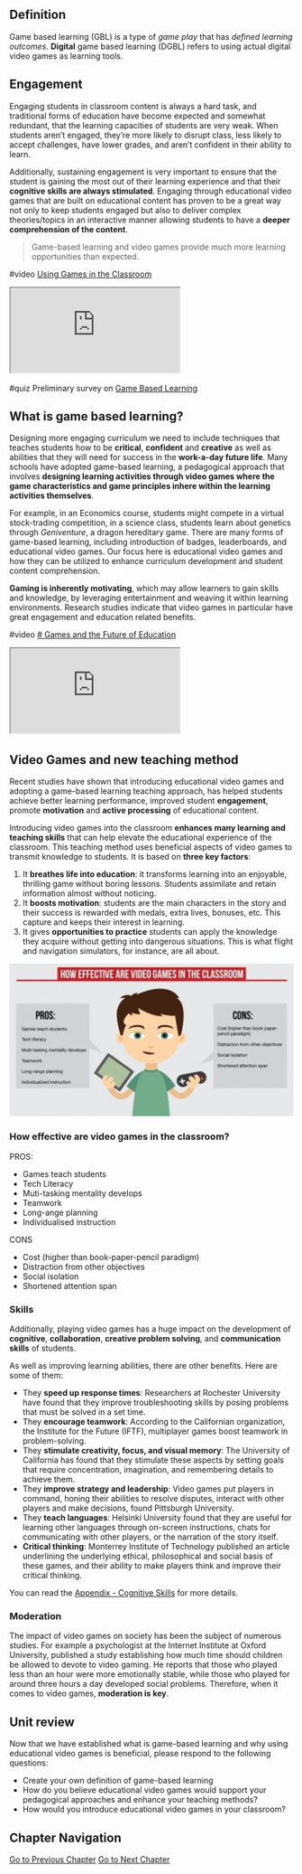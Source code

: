 

## Definition

Game based learning (GBL) is a type of _game play_ that has _defined learning outcomes_. 
**Digital** game based learning (DGBL) refers to using actual digital video games as learning tools.

## Engagement
Engaging students in classroom content is always a hard task, and traditional forms of education have become expected and somewhat redundant, that the learning capacities of students are very weak. When students aren’t engaged, they’re more likely to disrupt class, less likely to accept challenges, have lower grades, and aren’t confident in their ability to learn.

Additionally, sustaining engagement is very important to ensure that the student is gaining the most out of their learning experience and that their **cognitive skills are always stimulated**. Engaging through educational video games that are built on educational content has proven to be a great way not only to keep students engaged but also to deliver complex theories/topics in an interactive manner allowing students to have a **deeper comprehension of the content**.

> Game-based learning and video games provide much more learning opportunities than expected.


#video [Using Games in the Classroom](https://youtu.be/o6IELVV2xLQ)

<iframe src="https://www.youtube.com/embed/o6IELVV2xLQ"></iframe>

#quiz Preliminary survey on [Game Based Learning](1000%20quiz_GBL.md)

## What is game based learning?

Designing more engaging curriculum we need to include techniques that teaches students how to be **critical**, **confident** and **creative** as well as abilities that they will need for success in the **work-a-day future life**. Many schools have adopted game-based learning, a pedagogical approach that involves **designing learning activities through video games where the game characteristics and game principles inhere within the learning activities themselves**.

For example, in an Economics course, students might compete in a virtual stock-trading competition, in a science class, students learn about genetics through *Geniventure*, a dragon hereditary game. There are many forms of game-based learning, including introduction of badges, leaderboards, and educational video games. Our focus here is educational video games and how they can be utilized to enhance curriculum development and student content comprehension.

**Gaming is inherently motivating**, which may allow learners to gain skills and knowledge, by leveraging entertainment and weaving it within learning environments. Research studies indicate that video games in particular have great engagement and education related benefits. 

#video [# Games and the Future of Education](https://www.youtube.com/watch?v=BiK2MPeg8k4)

<iframe src="https://www.youtube.com/embed/BiK2MPeg8k4"></iframe>


## Video Games and new teaching method

Recent studies have shown that introducing educational video games and adopting a game-based learning teaching approach, has helped students achieve better learning performance, improved student **engagement**, promote **motivation** and **active processing** of educational content.

Introducing video games into the classroom **enhances many learning and teaching skills** that can help elevate the educational experience of the classroom. This teaching method uses beneficial aspects of video games to transmit knowledge to students. It is based on **three key factors**:

1. It **breathes life into education**: it transforms learning into an enjoyable, thrilling game without boring lessons. Students assimilate and retain information almost without noticing.
2. It **boosts motivation**: students are the main characters in the story and their success is rewarded with medals, extra lives, bonuses, etc. This capture and keeps their interest in learning.
3. It gives **opportunities to practice** students can apply the knowledge they acquire without getting into dangerous situations. This is what flight and navigation simulators, for instance, are all about.

![](_img/vg_pro-cons.webp)

### How effective are video games in the classroom?
PROS:
- Games teach students
- Tech Literacy
- Muti-tasking mentality develops
- Teamwork
- Long-ange planning
- Individualised instruction

CONS
- Cost (higher than book-paper-pencil paradigm)
- Distraction from other objectives
- Social isolation
- Shortened attention span

### Skills

Additionally, playing video games has a huge impact on the development of **cognitive**, **collaboration**, **creative problem solving**, and **communication skills** of students. 

As well as improving learning abilities, there are other benefits. Here are some of them:

- They **speed up response times**: Researchers at Rochester University have found that they improve troubleshooting skills by posing problems that must be solved in a set time.
- They **encourage teamwork**: According to the Californian organization, the Institute for the Future (IFTF), multiplayer games boost teamwork in problem-solving.
- They **stimulate creativity, focus, and visual memory**: The University of California has found that they stimulate these aspects by setting goals that require concentration, imagination, and remembering details to achieve them.
- They **improve strategy and leadership**: Video games put players in command, honing their abilities to resolve disputes, interact with other players and make decisions, found Pittsburgh University.
- They **teach languages**: Helsinki University found that they are useful for learning other languages through on-screen instructions, chats for communicating with other players, or the narration of the story itself.
- **Critical thinking**: Monterrey Institute of Technology published an article underlining the underlying ethical, philosophical and social basis of these games, and their ability to make players think and improve their critical thinking.

You can read the [Appendix - Cognitive Skills](90%20appendix%20-%20Cognitive%20Skills.md) for more details.

### Moderation
The impact of video games on society has been the subject of numerous studies. For example a psychologist at the Internet Institute at Oxford University, published a study establishing how much time should children be allowed to devote to video gaming. He reports that those who played less than an hour were more emotionally stable, while those who played for around three hours a day developed social problems. Therefore, when it comes to video games, **moderation is key**. 

## Unit review
Now that we have established what is game-based learning and why using educational video games is beneficial, please respond to the following questions:

- Create your own definition of game-based learning
- How do you believe educational video games would support your pedagogical approaches and enhance your teaching methods?
- How would you introduce educational video games in your classroom?

## Chapter Navigation
[Go to Previous Chapter](01%20introduction.md)
[Go to Next Chapter](20%20educational_games.md)
